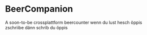 # BeerCompanion
A soon-to-be crossplattform beercounter
wenn du lust hesch öppis zschriibe dänn schrib du öppis
